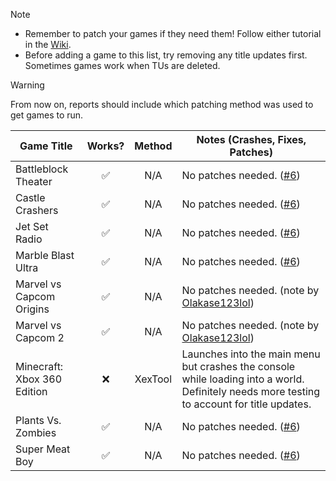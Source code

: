 > [!NOTE]
> - Remember to patch your games if they need them! Follow either tutorial in the [Wiki](https://github.com/XDanfr/FMX-Compatibility/wiki).
> - Before adding a game to this list, try removing any title updates first. Sometimes games work when TUs are deleted.

> [!WARNING]
> From now on, reports should include which patching method was used to get games to run.

| Game Title                      | Works? | Method  | Notes (Crashes, Fixes, Patches)                                                                                                                                          |
|---------------------------------|:------:|:-------:|--------------------------------------------------------------------------------------------------------------------------------------------------------------------------|
| Battleblock Theater             |   ✅   |   N/A   | No patches needed. ([#6](https://github.com/XDanfr/FMX-Compatibility/pull/6))                                                                                            |
| Castle Crashers                 |   ✅   |   N/A   | No patches needed. ([#6](https://github.com/XDanfr/FMX-Compatibility/pull/6))                                                                                            |
| Jet Set Radio                   |   ✅   |   N/A   | No patches needed. ([#6](https://github.com/XDanfr/FMX-Compatibility/pull/6))                                                                                            |
| Marble Blast Ultra              |   ✅   |   N/A   | No patches needed. ([#6](https://github.com/XDanfr/FMX-Compatibility/pull/6))                                                                                            |
| Marvel vs Capcom Origins        |   ✅   |   N/A   | No patches needed. (note by [Olakase123lol](https://github.com/olakase123lol))                                                                                            |
| Marvel vs Capcom 2              |   ✅   |   N/A   | No patches needed. (note by [Olakase123lol](https://github.com/olakase123lol))                                                                                            |
| Minecraft: Xbox 360 Edition     |   ❌   | XexTool | Launches into the main menu but crashes the console while loading into a world. Definitely needs more testing to account for title updates.                              |
| Plants Vs. Zombies              |   ✅   |   N/A   | No patches needed. ([#6](https://github.com/XDanfr/FMX-Compatibility/pull/6))                                                                                            |
| Super Meat Boy                  |   ✅   |   N/A   | No patches needed. ([#6](https://github.com/XDanfr/FMX-Compatibility/pull/6))                                                                                            |
